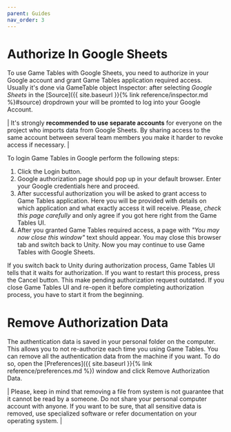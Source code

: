 ```yaml
---
parent: Guides
nav_order: 3
---
```

# Authorize In Google Sheets

To use Game Tables with Google Sheets, you need to authorize in your Google account and grant Game Tables application required access. Usually it's done via GameTable object Inspector: after selecting *Google Sheets* in the [Source]({{ site.baseurl }}{% link reference/inspector.md %}#source) dropdrown your will be promted to log into your Google Account.

| It's strongly **recommended to use separate accounts** for everyone on the project who imports data from Google Sheets. By sharing access to the same account between several team members you make it harder to revoke access if necessary. |

To login Game Tables in Google perform the following steps:
1. Click the Login button.
2. Google authorization page should pop up in your default browser. Enter your Google credentials here and proceed.
3. After successful authorization you will be asked to grant access to Game Tables application. Here you will be provided with details on which application and what exactly access it will receive. Please, *check this page carefully* and only agree if you got here right from the Game Tables UI.
4. After you granted Game Tables required access, a page with *"You may now close this window"* text should appear. You may close this browser tab and switch back to Unity. Now you may continue to use Game Tables with Google Sheets.

If you switch back to Unity during authorization process, Game Tables UI tells that it waits for authorization. If you want to restart this process, press the Cancel button. This make pending authorization request outdated. If you close Game Tables UI and re-open it before completing authorization process, you have to start it from the beginning.

# Remove Authorization Data

The authentication data is saved in your personal folder on the computer. This allows you to not re-authorize each time you using Game Tables. You can remove all the authentication data from the machine if you want. To do so, open the [Preferences]({{ site.baseurl }}{% link reference/preferences.md %}) window and click Remove Authorization Data.

| Please, keep in mind that removing a file from system is not guarantee that it cannot be read by a someone. Do not share your personal computer account with anyone. If you want to be sure, that all sensitive data is removed, use specialized software or refer documentation on your operating system. |

